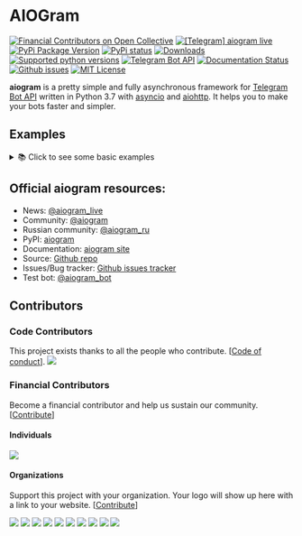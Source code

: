 # AIOGram

[![Financial Contributors on Open Collective](https://opencollective.com/aiogram/all/badge.svg?style=flat-square)](https://opencollective.com/aiogram) 
[![\[Telegram\] aiogram live](https://img.shields.io/badge/telegram-aiogram-blue.svg?style=flat-square)](https://t.me/aiogram_live)
[![PyPi Package Version](https://img.shields.io/pypi/v/aiogram.svg?style=flat-square)](https://pypi.python.org/pypi/aiogram)
[![PyPi status](https://img.shields.io/pypi/status/aiogram.svg?style=flat-square)](https://pypi.python.org/pypi/aiogram)
[![Downloads](https://img.shields.io/pypi/dm/aiogram.svg?style=flat-square)](https://pypi.python.org/pypi/aiogram)
[![Supported python versions](https://img.shields.io/pypi/pyversions/aiogram.svg?style=flat-square)](https://pypi.python.org/pypi/aiogram)
[![Telegram Bot API](https://img.shields.io/badge/Telegram%20Bot%20API-5.1-blue.svg?style=flat-square&logo=telegram)](https://core.telegram.org/bots/api)
[![Documentation Status](https://img.shields.io/readthedocs/aiogram?style=flat-square)](http://docs.aiogram.dev/en/latest/?badge=latest)
[![Github issues](https://img.shields.io/github/issues/aiogram/aiogram.svg?style=flat-square)](https://github.com/aiogram/aiogram/issues)
[![MIT License](https://img.shields.io/pypi/l/aiogram.svg?style=flat-square)](https://opensource.org/licenses/MIT)

**aiogram** is a pretty simple and fully asynchronous framework for [Telegram Bot API](https://core.telegram.org/bots/api) written in Python 3.7 with [asyncio](https://docs.python.org/3/library/asyncio.html) and [aiohttp](https://github.com/aio-libs/aiohttp). It helps you to make your bots faster and simpler.


## Examples
<details>
  <summary>📚 Click to see some basic examples</summary>


**Few steps before getting started...**
- First, you should obtain token for your bot from [BotFather](https://t.me/BotFather).
- Install latest stable version of aiogram, simply running `pip install aiogram`

### Simple [`getMe`](https://core.telegram.org/bots/api#getme) request

```python
import asyncio
from aiogram import Bot


async def main():
    bot = Bot(token=BOT-TOKEN)

    try:
        me = await bot.get_me()
        print(f"🤖 Hello, I'm {me.first_name}.\nHave a nice Day!")
    finally:
        await bot.close()

asyncio.run(main())
```

### Poll BotAPI for updates and process updates

```python
import asyncio
from aiogram import Bot, Dispatcher, types

async def start_handler(event: types.Message):
    await event.answer(
        f"Hello, {event.from_user.get_mention(as_html=True)} 👋!",
        parse_mode=types.ParseMode.HTML,
    )

async def main():
    bot = Bot(token=BOT-TOKEN)
    try:
        disp = Dispatcher(bot=bot)
        disp.register_message_handler(start_handler, commands={"start", "restart"})
        await disp.start_polling()
    finally:
        await bot.close()

asyncio.run(main())
```

### Moar!

You can find more examples in [`examples/`](https://github.com/aiogram/aiogram/tree/dev-2.x/examples) directory

</details>


## Official aiogram resources:
 - News: [@aiogram_live](https://t.me/aiogram_live)
 - Community: [@aiogram](https://t.me/aiogram)
 - Russian community: [@aiogram_ru](https://t.me/aiogram_ru)
 - PyPI: [aiogram](https://pypi.python.org/pypi/aiogram)
 - Documentation: [aiogram site](https://docs.aiogram.dev/en/latest/)
 - Source: [Github repo](https://github.com/aiogram/aiogram)
 - Issues/Bug tracker: [Github issues tracker](https://github.com/aiogram/aiogram/issues)
 - Test bot: [@aiogram_bot](https://t.me/aiogram_bot)

## Contributors

### Code Contributors

This project exists thanks to all the people who contribute. [[Code of conduct](CODE_OF_CONDUCT.md)].
<a href="https://github.com/aiogram/aiogram/graphs/contributors"><img src="https://opencollective.com/aiogram/contributors.svg?width=890&button=false" /></a>

### Financial Contributors

Become a financial contributor and help us sustain our community. [[Contribute](https://opencollective.com/aiogram/contribute)]

#### Individuals

<a href="https://opencollective.com/aiogram"><img src="https://opencollective.com/aiogram/individuals.svg?width=890"></a>

#### Organizations

Support this project with your organization. Your logo will show up here with a link to your website. [[Contribute](https://opencollective.com/aiogram/contribute)]

<a href="https://opencollective.com/aiogram/organization/0/website"><img src="https://opencollective.com/aiogram/organization/0/avatar.png"></a>
<a href="https://opencollective.com/aiogram/organization/1/website"><img src="https://opencollective.com/aiogram/organization/1/avatar.png"></a>
<a href="https://opencollective.com/aiogram/organization/2/website"><img src="https://opencollective.com/aiogram/organization/2/avatar.png"></a>
<a href="https://opencollective.com/aiogram/organization/3/website"><img src="https://opencollective.com/aiogram/organization/3/avatar.png"></a>
<a href="https://opencollective.com/aiogram/organization/4/website"><img src="https://opencollective.com/aiogram/organization/4/avatar.png"></a>
<a href="https://opencollective.com/aiogram/organization/5/website"><img src="https://opencollective.com/aiogram/organization/5/avatar.png"></a>
<a href="https://opencollective.com/aiogram/organization/6/website"><img src="https://opencollective.com/aiogram/organization/6/avatar.png"></a>
<a href="https://opencollective.com/aiogram/organization/7/website"><img src="https://opencollective.com/aiogram/organization/7/avatar.png"></a>
<a href="https://opencollective.com/aiogram/organization/8/website"><img src="https://opencollective.com/aiogram/organization/8/avatar.png"></a>
<a href="https://opencollective.com/aiogram/organization/9/website"><img src="https://opencollective.com/aiogram/organization/9/avatar.png"></a>

